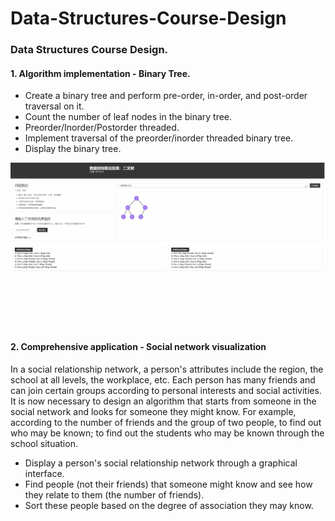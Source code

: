 # Data-Structures-Course-Design
### Data Structures Course Design.  
#### 1. Algorithm implementation - Binary Tree.
- Create a binary tree and perform pre-order, in-order, and post-order traversal on it.
- Count the number of leaf nodes in the binary tree.
- Preorder/Inorder/Postorder threaded.
- Implement traversal of the preorder/inorder threaded binary tree.
- Display the binary tree.

![image](https://github.com/HanNight/Data-Structures-Course-Design/blob/master/1651025_%E6%B1%AA%E6%B6%B5_%E8%AE%A1%E7%AE%97%E6%9C%BA%E6%8A%80%E6%9C%AF/%E8%BF%90%E8%A1%8C%E6%95%88%E6%9E%9C%E6%88%AA%E5%9B%BE%E7%AD%89/%E4%BA%8C%E5%8F%89%E6%A0%912.gif)

#### 2. Comprehensive application - Social network visualization
In a social relationship network, a person's attributes include the region, the school at all levels, the workplace, etc. Each person has many friends and can join certain groups according to personal interests and social activities. It is now necessary to design an algorithm that starts from someone in the social network and looks for someone they might know. For example, according to the number of friends and the group of two people, to find out who may be known; to find out the students who may be known through the school situation.
- Display a person's social relationship network through a graphical interface.
- Find people (not their friends) that someone might know and see how they relate to them (the number of friends).
- Sort these people based on the degree of association they may know.

